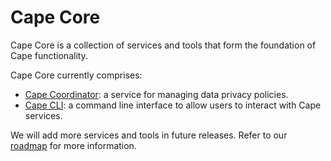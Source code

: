 # Cape Core

Cape Core is a collection of services and tools that form the foundation of Cape functionality.

Cape Core currently comprises:

* [Cape Coordinator](/cape-core/coordinator/): a service for managing data privacy policies.
* [Cape CLI](/cape-core/cli/): a command line interface to allow users to interact with Cape services.

We will add more services and tools in future releases. Refer to our [roadmap](/understand/roadmap.md) for more information.